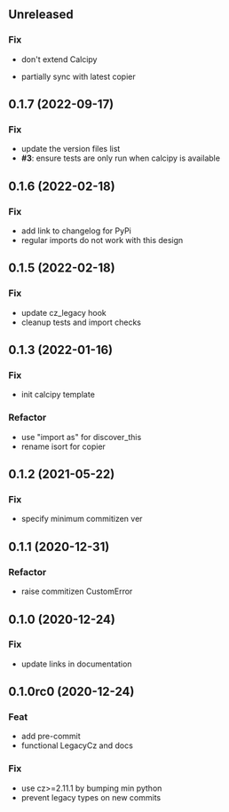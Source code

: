 ## Unreleased

### Fix

- don't extend Calcipy


- partially sync with latest copier

## 0.1.7 (2022-09-17)

### Fix

- update the version files list
- **#3**: ensure tests are only run when calcipy is available

## 0.1.6 (2022-02-18)

### Fix

- add link to changelog for PyPi
- regular imports do not work with this design

## 0.1.5 (2022-02-18)

### Fix

- update cz_legacy hook
- cleanup tests and import checks

## 0.1.3 (2022-01-16)

### Fix

- init calcipy template

### Refactor

- use "import as" for discover_this
- rename isort for copier

## 0.1.2 (2021-05-22)

### Fix

- specify minimum commitizen ver

## 0.1.1 (2020-12-31)

### Refactor

- raise commitizen CustomError

## 0.1.0 (2020-12-24)

### Fix

- update links in documentation

## 0.1.0rc0 (2020-12-24)

### Feat

- add pre-commit
- functional LegacyCz and docs

### Fix

- use cz>=2.11.1 by bumping min python
- prevent legacy types on new commits
